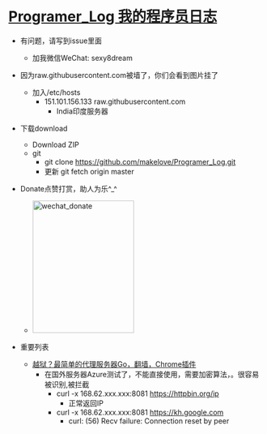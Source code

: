 # [Programer_Log 我的程序员日志](https://github.com/makelove/Programer_Log)


- 有问题，请写到issue里面
    - 加我微信WeChat: sexy8dream

- 因为raw.githubusercontent.com被墙了，你们会看到图片挂了
    - 加入/etc/hosts
        - 151.101.156.133 raw.githubusercontent.com
            - India印度服务器
- 下载download
    - Download ZIP
    - git
        - git clone https://github.com/makelove/Programer_Log.git
        - 更新 git fetch origin master  

- Donate点赞打赏，助人为乐^_^
    - <img src="wechat_donate.jpg" width = "200" height = "261" alt="wechat_donate"  />


- 重要列表
    - [越狱？最简单的代理服务器Go，翻墙，Chrome插件](2020/2-26-Go_Proxy_server)
        - 在国外服务器Azure测试了，不能直接使用，需要加密算法，。很容易被识别,被拦截
            - curl -x 168.62.xxx.xxx:8081 https://httpbin.org/ip
                - 正常返回IP
            - curl -x 168.62.xxx.xxx:8081 https://kh.google.com
                - curl: (56) Recv failure: Connection reset by peer
